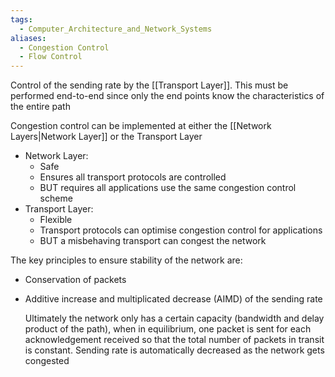 ```yaml
---
tags:
  - Computer_Architecture_and_Network_Systems
aliases:
  - Congestion Control
  - Flow Control
---
```

Control of the sending rate by the [[Transport Layer]]. This must be performed end-to-end since only the end points know the characteristics of the entire path

Congestion control can be implemented at either the [[Network Layers|Network Layer]] or the Transport Layer
- Network Layer:
	- Safe
	- Ensures all transport protocols are controlled
	- BUT requires all applications use the same congestion control scheme
- Transport Layer:
	- Flexible
	- Transport protocols can optimise congestion control for applications 
	- BUT a misbehaving transport can congest the network

The key principles to ensure stability of the network are:
- Conservation of packets
- Additive increase and multiplicated decrease (AIMD) of the sending rate

	Ultimately the network only has a certain capacity (bandwidth and delay product of the path), when in equilibrium, one packet is sent for each acknowledgement received so that the total number of packets in transit is constant. Sending rate is automatically decreased as the network gets congested